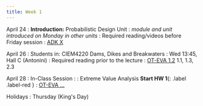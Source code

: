 ```yaml
---
title: Week 1
---
```


April 24
: **Introduction:** Probabilistic Design Unit
: *module and unit introduced on Monday in other units*
: Required reading/videos before Friday session
  : [ADK X](https://doi.org/10.1017/9781108991889)

April 26
: Students in: CIEM4220 Dams, Dikes and Breakwaters
: Wed 13:45, Hall C (Antonini)
: Required reading prior to the lecture 
  : [OT-EVA 1.2](https://tudelft-citg.github.io/HOS-prob-design/EVA/RT.html) 1.1, 1.3, 2.3

April 28
: In-Class Session
  : 
: Extreme Value Analysis **Start HW 1**{: .label .label-red }
  : [OT-EVA ...](#)

Holidays
: Thursday (King's Day)
